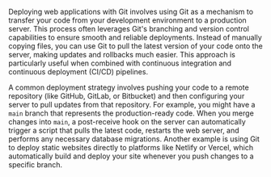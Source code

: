 Deploying web applications with Git involves using Git as a mechanism to transfer your code from your development environment to a production server. This process often leverages Git's branching and version control capabilities to ensure smooth and reliable deployments. Instead of manually copying files, you can use Git to pull the latest version of your code onto the server, making updates and rollbacks much easier. This approach is particularly useful when combined with continuous integration and continuous deployment (CI/CD) pipelines.

A common deployment strategy involves pushing your code to a remote repository (like GitHub, GitLab, or Bitbucket) and then configuring your server to pull updates from that repository. For example, you might have a `main` branch that represents the production-ready code. When you merge changes into `main`, a post-receive hook on the server can automatically trigger a script that pulls the latest code, restarts the web server, and performs any necessary database migrations. Another example is using Git to deploy static websites directly to platforms like Netlify or Vercel, which automatically build and deploy your site whenever you push changes to a specific branch.